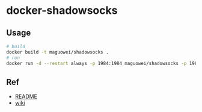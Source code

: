 # docker-shadowsocks

## Usage

```bash
# build
docker build -t maguowei/shadowsocks .
# run
docker run -d --restart always -p 1984:1984 maguowei/shadowsocks -p 1984 -k password -m aes-256-cfb --fast-open --workers 4
```

## Ref

- [README](https://github.com/shadowsocks/shadowsocks/blob/master/README.md)
- [wiki](https://github.com/shadowsocks/shadowsocks/wiki)
